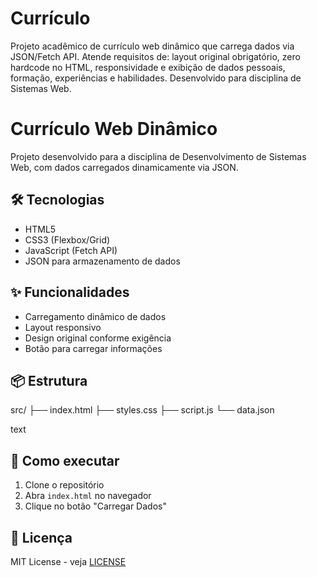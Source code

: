 # Currículo
Projeto acadêmico de currículo web dinâmico que carrega dados via JSON/Fetch API. Atende requisitos de: layout original obrigatório, zero hardcode no HTML, responsividade e exibição de dados pessoais, formação, experiências e habilidades. Desenvolvido para disciplina de Sistemas Web.
# Currículo Web Dinâmico

Projeto desenvolvido para a disciplina de Desenvolvimento de Sistemas Web, com dados carregados dinamicamente via JSON.

## 🛠️ Tecnologias
- HTML5
- CSS3 (Flexbox/Grid)
- JavaScript (Fetch API)
- JSON para armazenamento de dados

## ✨ Funcionalidades
- Carregamento dinâmico de dados
- Layout responsivo
- Design original conforme exigência
- Botão para carregar informações

## 📦 Estrutura
src/
├── index.html
├── styles.css
├── script.js
└── data.json

text

## 🚀 Como executar
1. Clone o repositório
2. Abra `index.html` no navegador
3. Clique no botão "Carregar Dados"

## 📄 Licença
MIT License - veja [LICENSE](LICENSE)
